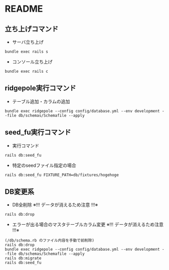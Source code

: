 # README

## 立ち上げコマンド
* サーバ立ち上げ
```
bundle exec rails s
```

* コンソール立ち上げ
```
bundle exec rails c
```

## ridgepole実行コマンド

* テーブル追加・カラムの追加
```
bundle exec ridgepole --config config/database.yml --env development --file db/schemas/Schemafile --apply
```

## seed_fu実行コマンド

* 実行コマンド
```
rails db:seed_fu
```

* 特定のseedファイル指定の場合
```
rails db:seed_fu FIXTURE_PATH=db/fixtures/hogehoge
```

## DB変更系

* DB全削除 ※!!! データが消えるため注意 !!!※
```
rails db:drop
```

* エラーが出る場合のマスタテーブルカラム変更 ※!!! データが消えるため注意 !!!※
```
(/db/schema.rb のファイル内容を手動で前削除)
rails db:drop
bundle exec ridgepole --config config/database.yml --env development --file db/schemas/Schemafile --apply
rails db:migrate
rails db:seed_fu

```
